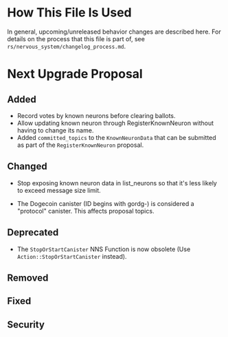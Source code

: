 # How This File Is Used

In general, upcoming/unreleased behavior changes are described here. For details
on the process that this file is part of, see
`rs/nervous_system/changelog_process.md`.


# Next Upgrade Proposal

## Added

* Record votes by known neurons before clearing ballots.
* Allow updating known neuron through RegisterKnownNeuron without having to change its name.
* Added `committed_topics` to the `KnownNeuronData` that can be submitted as part of the
  `RegisterKnownNeuron` proposal.

## Changed

* Stop exposing known neuron data in list_neurons so that it's less likely to exceed message size
  limit.

* The Dogecoin canister (ID begins with gordg-) is considered a "protocol"
  canister. This affects proposal topics.

## Deprecated

* The `StopOrStartCanister` NNS Function is now obsolete (Use `Action::StopOrStartCanister`
  instead).

## Removed

## Fixed

## Security
